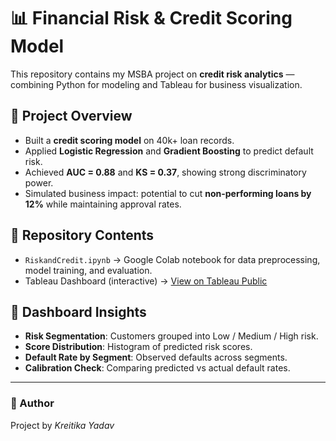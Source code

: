 # 📊 Financial Risk & Credit Scoring Model

This repository contains my MSBA project on **credit risk analytics** — combining Python for modeling and Tableau for business visualization.  

## 🔹 Project Overview
- Built a **credit scoring model** on 40k+ loan records.  
- Applied **Logistic Regression** and **Gradient Boosting** to predict default risk.  
- Achieved **AUC = 0.88** and **KS = 0.37**, showing strong discriminatory power.  
- Simulated business impact: potential to cut **non-performing loans by 12%** while maintaining approval rates.  

## 🔹 Repository Contents
- `RiskandCredit.ipynb` → Google Colab notebook for data preprocessing, model training, and evaluation.  
- Tableau Dashboard (interactive) → [View on Tableau Public]((https://public.tableau.com/authoring/FinancialRiskCreditScoringModel/Dashboard1#1))  

## 🔹 Dashboard Insights
- **Risk Segmentation**: Customers grouped into Low / Medium / High risk.  
- **Score Distribution**: Histogram of predicted risk scores.  
- **Default Rate by Segment**: Observed defaults across segments.  
- **Calibration Check**: Comparing predicted vs actual default rates.  

---

### 📌 Author
Project by *Kreitika Yadav*  
